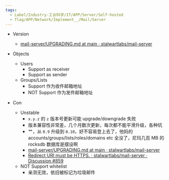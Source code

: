 ```yaml
---
tags:
  - Label/Industry-工业科学/IT/APP/Server/Self-hosted
  - flag/APP/Network/Implement__/Mail/Server
---
```


- Version
    - [mail-server/UPGRADING.md at main · stalwartlabs/mail-server](https://github.com/stalwartlabs/mail-server/blob/main/UPGRADING.md)

- Objects
    - Users
        - Support as receiver
        - Support as sender
    - Groups/Lists
        - Support 作为收件邮箱地址
        - NOT Support 作为发件邮箱地址

- Con
    - Unstable
        - `x.y.z` 的 `z` 版本号更新可能 upgrade/downgrade 失败
        - 版本兼容性非常差，几个月数次更新，每次都不能平滑升级，各种坑
        - 艹，从 `0.9` 升级到 `0.10`，好不容易登上去了，他妈的 accounts/groups/lists/roles/domains etc 全没了，尼玛几百 MB 的 rocksdb 数据库是摆设啊
        - [mail-server/UPGRADING.md at main · stalwartlabs/mail-server](https://github.com/stalwartlabs/mail-server/blob/main/UPGRADING.md)
        - [Redirect URI must be HTTPS. · stalwartlabs/mail-server · Discussion #859](https://github.com/stalwartlabs/mail-server/discussions/859)
    - NOT Support whitelist
        - 亲测无效，依旧被标记为垃圾邮件
